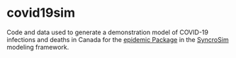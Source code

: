 # covid19sim
Code and data used to generate a demonstration model of COVID-19 infections and deaths in Canada for the [epidemic Package](https://github.com/ApexRMS/epidemic) in the [SyncroSim](http://www.syncrosim.com) modeling framework.
